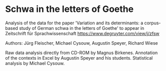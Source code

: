 # Schwa in the letters of Goethe

Analysis of the data for the paper 'Variation and its determinants: a corpus-based study of German schwa in the letters of Goethe' to appear in Zeitschrift für Sprachwissenschaft https://www.degruyter.com/view/j/zfsw

Authors: Jürg Fleischer, Michael Cysouw, Augustin Speyer, Richard Wiese

Raw data analysis directly from CD-ROM by Magnus Birkenes. Annotation of the contexts in Excel by Augustin Speyer and his students. Statistical analysis by Michael Cysouw.